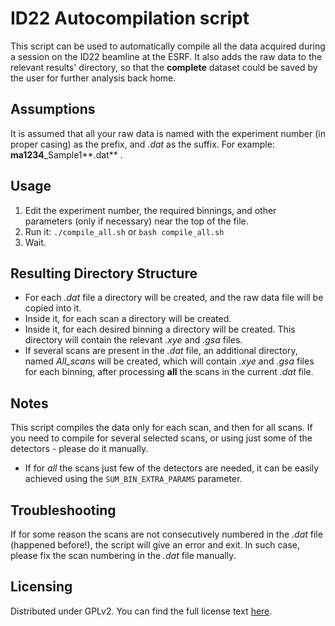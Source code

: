 # ID22 Autocompilation script

This script can be used to automatically compile all the data acquired during a session on the ID22 beamline at the ESRF. It also adds the raw data to the relevant results' directory, so that the **complete** dataset could be saved by the user for further analysis back home.

## Assumptions

It is assumed that all your raw data is named with the experiment number (in proper casing) as the prefix, and *.dat* as the suffix. For example: **ma1234**_Sample1**.dat** .

## Usage

1. Edit the experiment number, the required binnings, and other parameters (only if necessary) near the top of the file.
2. Run it: `./compile_all.sh` or `bash compile_all.sh`
3. Wait.

## Resulting Directory Structure

* For each *.dat* file a directory will be created, and the raw data file will be copied into it.
* Inside it, for each scan a directory will be created.
* Inside it, for each desired binning a directory will be created. This directory will contain the relevant *.xye* and *.gsa* files.
* If several scans are present in the *.dat* file, an additional directory, named *All_scans* will be created, which will contain *.xye* and *.gsa* files for each binning, after processing **all** the scans in the current *.dat* file.

## Notes

This script compiles the data only for each scan, and then for all scans. If you need to compile for several selected scans, or using just some of the detectors - please do it manually.

* If for *all* the scans just few of the detectors are needed, it can be easily achieved using the `SUM_BIN_EXTRA_PARAMS` parameter.

## Troubleshooting

If for some reason the scans are not consecutively numbered in the *.dat* file (happened before!), the script will give an error and exit. In such case, please fix the scan numbering in the *.dat* file manually.

## Licensing

Distributed under GPLv2. You can find the full license text [here](https://www.gnu.org/licenses/old-licenses/gpl-2.0.en.html).
